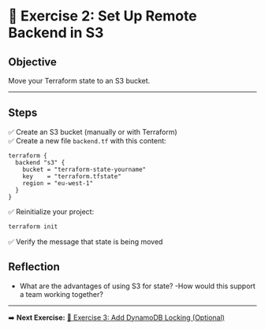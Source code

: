 # 📝 Exercise 2: Set Up Remote Backend in S3

## Objective

Move your Terraform state to an S3 bucket.

---

## Steps

✅ Create an S3 bucket (manually or with Terraform)  
✅ Create a new file `backend.tf` with this content:

```hcl
terraform {
  backend "s3" {
    bucket = "terraform-state-yourname"
    key    = "terraform.tfstate"
    region = "eu-west-1"
  }
}
```

✅ Reinitialize your project:

```bash
terraform init
```

✅ Verify the message that state is being moved

## Reflection
- What are the advantages of using S3 for state?
-How would this support a team working together?

---

➡️ **Next Exercise:** [🧪 Exercise 3: Add DynamoDB Locking (Optional)](./exercise-3.md)